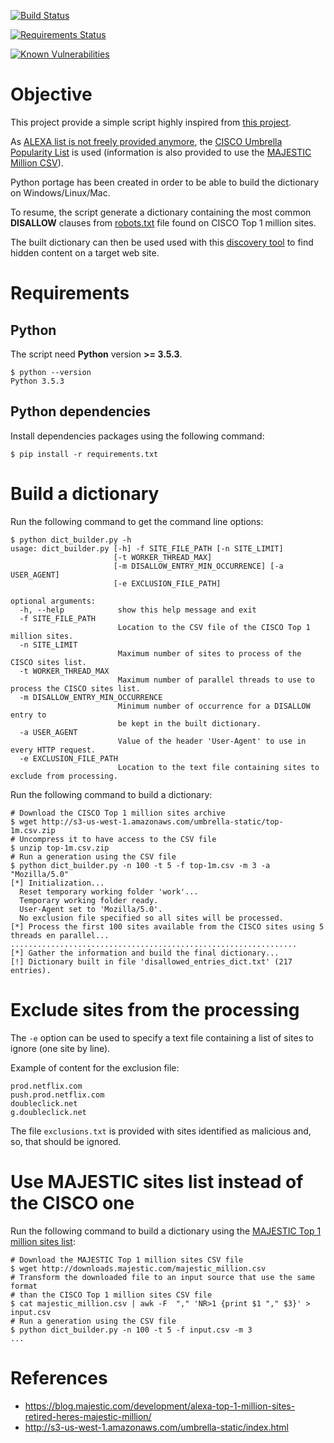 [![Build Status](https://travis-ci.org/righettod/robots-disallowed-dict-builder.svg?branch=master)](https://travis-ci.org/righettod/robots-disallowed-dict-builder)

[![Requirements Status](https://requires.io/github/righettod/robots-disallowed-dict-builder/requirements.svg?branch=master)](https://requires.io/github/righettod/robots-disallowed-dict-builder/requirements/?branch=master)

[![Known Vulnerabilities](https://snyk.io/test/github/righettod/robots-disallowed-dict-builder/badge.svg?targetFile=requirements.txt)](https://snyk.io/test/github/righettod/robots-disallowed-dict-builder?targetFile=requirements.txt)

# Objective

This project provide a simple script highly inspired from [this project](https://github.com/danielmiessler/RobotsDisallowed).

As [ALEXA list is not freely provided anymore](https://twitter.com/paul_pearce/status/800780539204538370), the [CISCO Umbrella Popularity List](http://s3-us-west-1.amazonaws.com/umbrella-static/index.html) is used (information is also provided to use the [MAJESTIC Million CSV](https://blog.majestic.com/development/majestic-million-csv-daily/)).

Python portage has been created in order to be able to build the dictionary on Windows/Linux/Mac.

To resume, the script generate a dictionary containing the most common **DISALLOW** clauses from [robots.txt](https://moz.com/learn/seo/robotstxt) file found on CISCO Top 1 million sites.

The built dictionary can then be used used with this [discovery tool](https://github.com/maurosoria/dirsearch) to find hidden content on a target web site.

# Requirements

## Python

The script need **Python** version **>= 3.5.3**.

```shell
$ python --version
Python 3.5.3
```

## Python dependencies

Install dependencies packages using the following command:

```shell
$ pip install -r requirements.txt
```

# Build a dictionary

Run the following command to get the command line options:

```
$ python dict_builder.py -h
usage: dict_builder.py [-h] -f SITE_FILE_PATH [-n SITE_LIMIT]
                       [-t WORKER_THREAD_MAX]
                       [-m DISALLOW_ENTRY_MIN_OCCURRENCE] [-a USER_AGENT]
                       [-e EXCLUSION_FILE_PATH]

optional arguments:
  -h, --help            show this help message and exit
  -f SITE_FILE_PATH     
                        Location to the CSV file of the CISCO Top 1 million sites.
  -n SITE_LIMIT         
                        Maximum number of sites to process of the CISCO sites list.
  -t WORKER_THREAD_MAX  
                        Maximum number of parallel threads to use to process the CISCO sites list.
  -m DISALLOW_ENTRY_MIN_OCCURRENCE
                        Minimum number of occurrence for a DISALLOW entry to
                        be kept in the built dictionary.
  -a USER_AGENT         
                        Value of the header 'User-Agent' to use in every HTTP request.
  -e EXCLUSION_FILE_PATH
                        Location to the text file containing sites to exclude from processing.                    
```

Run the following command to build a dictionary:

```shell
# Download the CISCO Top 1 million sites archive
$ wget http://s3-us-west-1.amazonaws.com/umbrella-static/top-1m.csv.zip
# Uncompress it to have access to the CSV file
$ unzip top-1m.csv.zip
# Run a generation using the CSV file
$ python dict_builder.py -n 100 -t 5 -f top-1m.csv -m 3 -a "Mozilla/5.0"
[*] Initialization...
  Reset temporary working folder 'work'...
  Temporary working folder ready.
  User-Agent set to 'Mozilla/5.0'.
  No exclusion file specified so all sites will be processed.
[*] Process the first 100 sites available from the CISCO sites using 5 threads en parallel...
................................................................
[*] Gather the information and build the final dictionary...
[!] Dictionary built in file 'disallowed_entries_dict.txt' (217 entries).
```

# Exclude sites from the processing

The `-e` option can be used to specify a text file containing a list of sites to ignore (one site by line).

Example of content for the exclusion file:

````
prod.netflix.com
push.prod.netflix.com
doubleclick.net
g.doubleclick.net
````

The file `exclusions.txt` is provided with sites identified as malicious and, so, that should be ignored.

# Use MAJESTIC sites list instead of the CISCO one

Run the following command to build a dictionary using the [MAJESTIC Top 1 million sites list](https://blog.majestic.com/development/majestic-million-csv-daily/):

```shell
# Download the MAJESTIC Top 1 million sites CSV file
$ wget http://downloads.majestic.com/majestic_million.csv
# Transform the downloaded file to an input source that use the same format 
# than the CISCO Top 1 million sites CSV file
$ cat majestic_million.csv | awk -F  "," 'NR>1 {print $1 "," $3}' > input.csv
# Run a generation using the CSV file
$ python dict_builder.py -n 100 -t 5 -f input.csv -m 3
...
```

# References

* https://blog.majestic.com/development/alexa-top-1-million-sites-retired-heres-majestic-million/
* http://s3-us-west-1.amazonaws.com/umbrella-static/index.html
